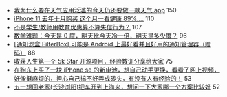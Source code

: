- [我为什么要在天气应用泛滥的今天仍还要做一款天气 app](https://www.v2ex.com/t/660011) 150
- [iPhone 11 去年十月购买 这个月一看健康 89%....](https://www.v2ex.com/t/660006) 110
- [不是学生/教师用教育优惠算不算失信行为？](https://www.v2ex.com/t/660046) 107
- [数学难题：今天是 0 度，明天比今天冷一倍，明天是多少度？](https://www.v2ex.com/t/659950) 96
- [[通知滤盒 FilterBox] 可能是 Android 上最好看并且好用的通知管理器（赠码）](https://www.v2ex.com/t/660227) 88
- [收获人生第一个 5k Star 开源项目，经验教训分享给大家](https://www.v2ex.com/t/659970) 75
- [在狗东上买了一块 iPhone se 的新电池，想自己动手更换，看看了网上视频，好像挺麻烦的，担心自己搞不好弄成砖头，有没有人有经验的！](https://www.v2ex.com/t/660020) 53
- [五一想回老家(长沙浏阳)把车开到上海来，想问一下大家哪一个方案比较好](https://www.v2ex.com/t/659984) 52